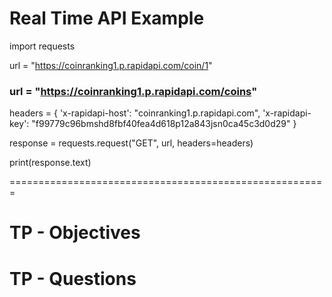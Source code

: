 # Real Time API Example

import requests

url = "https://coinranking1.p.rapidapi.com/coin/1"
### url = "https://coinranking1.p.rapidapi.com/coins"

headers = {
    'x-rapidapi-host': "coinranking1.p.rapidapi.com",
    'x-rapidapi-key': "f99779c96bmshd8fbf40fea4d618p12a843jsn0ca45c3d0d29"
    }

response = requests.request("GET", url, headers=headers)

print(response.text)

=======================================================

# TP - Objectives


# TP - Questions
